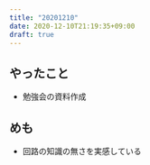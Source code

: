 ```yaml
---
title: "20201210"
date: 2020-12-10T21:19:35+09:00
draft: true
---
```


## やったこと
* 勉強会の資料作成

## めも
* 回路の知識の無さを実感している

